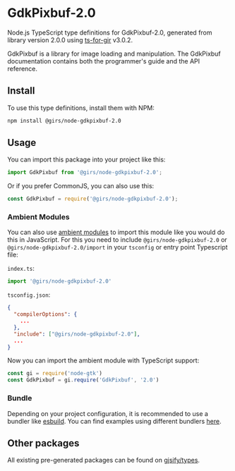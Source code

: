 
# GdkPixbuf-2.0

Node.js TypeScript type definitions for GdkPixbuf-2.0, generated from library version 2.0.0 using [ts-for-gir](https://github.com/gjsify/ts-for-gir) v3.0.2.

GdkPixbuf is a library for image loading and manipulation. The GdkPixbuf documentation contains both the programmer's guide and the API reference.

## Install

To use this type definitions, install them with NPM:
```bash
npm install @girs/node-gdkpixbuf-2.0
```

## Usage

You can import this package into your project like this:
```ts
import GdkPixbuf from '@girs/node-gdkpixbuf-2.0';
```

Or if you prefer CommonJS, you can also use this:
```ts
const GdkPixbuf = require('@girs/node-gdkpixbuf-2.0');
```

### Ambient Modules

You can also use [ambient modules](https://github.com/gjsify/ts-for-gir/tree/main/packages/cli#ambient-modules) to import this module like you would do this in JavaScript.
For this you need to include `@girs/node-gdkpixbuf-2.0` or `@girs/node-gdkpixbuf-2.0/import` in your `tsconfig` or entry point Typescript file:

`index.ts`:
```ts
import '@girs/node-gdkpixbuf-2.0'
```

`tsconfig.json`:
```json
{
  "compilerOptions": {
    ...
  },
  "include": ["@girs/node-gdkpixbuf-2.0"],
  ...
}
```

Now you can import the ambient module with TypeScript support: 

```ts
const gi = require('node-gtk')
const GdkPixbuf = gi.require('GdkPixbuf', '2.0')
```


### Bundle

Depending on your project configuration, it is recommended to use a bundler like [esbuild](https://esbuild.github.io/). You can find examples using different bundlers [here](https://github.com/gjsify/ts-for-gir/tree/main/examples).

## Other packages

All existing pre-generated packages can be found on [gjsify/types](https://github.com/gjsify/types).

